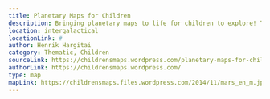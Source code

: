 ```yaml
---
title: Planetary Maps for Children
description: Bringing planetary maps to life for children to explore! These lovely maps with an attention to detail incorporate scientific names and information as well as historical facts to be easy understood by children. 
location: intergalactical
locationLink: #
author: Henrik Hargitai
category: Thematic, Children
sourceLink: https://childrensmaps.wordpress.com/planetary-maps-for-children/
authorLink: https://childrensmaps.wordpress.com/
type: map
mapLink: https://childrensmaps.files.wordpress.com/2014/11/mars_en_m.jpg
---
```

